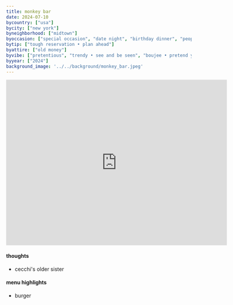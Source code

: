 ```yaml
---
title: monkey bar
date: 2024-07-10
bycountry: ["usa"]
bycity: ["new york"]
byneighborhood: ["midtown"]
byoccasion: ["special occasion", "date night", "birthday dinner", "people watching"]
bytip: ["tough reservation • plan ahead"]
byattire: ["old money"]
byvibe: ["pretentious", "trendy • see and be seen", "boujee • pretend you’re rich", "$$$$ • drop dimes"]
byyear: ["2024"]
background_image: '../../background/monkey_bar.jpeg'
---
```


<iframe src="https://www.google.com/maps/embed?pb=!1m18!1m12!1m3!1d6044.19300011169!2d-73.97577952364972!3d40.75990223468127!2m3!1f0!2f0!3f0!3m2!1i1024!2i768!4f13.1!3m3!1m2!1s0x89c258fb1466d69b%3A0x58ecf24f96cc68e0!2sMonkey%20Bar!5e0!3m2!1sen!2sus!4v1727405825155!5m2!1sen!2sus" width="600" height="450" style="border:0;" allowfullscreen="" loading="lazy" referrerpolicy="no-referrer-when-downgrade"></iframe>

#### thoughts
* cecchi's older sister

#### menu highlights
* burger